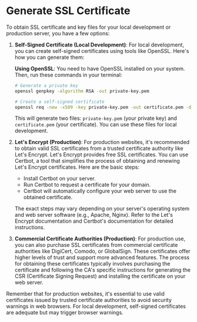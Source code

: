 # Generate SSL Certificate

To obtain SSL certificate and key files for your local development or production server, you have a few options:

1. **Self-Signed Certificate (Local Development)**:
   For local development, you can create self-signed certificates using tools like OpenSSL. Here's how you can generate them:

    **Using OpenSSL**:
    You need to have OpenSSL installed on your system. Then, run these commands in your terminal:

    ```bash
    # Generate a private key
    openssl genpkey -algorithm RSA -out private-key.pem

    # Create a self-signed certificate
    openssl req -new -x509 -key private-key.pem -out certificate.pem -days 365
    ```

    This will generate two files: `private-key.pem` (your private key) and `certificate.pem` (your certificate). You can use these files for local development.

2. **Let's Encrypt (Production)**:
   For production websites, it's recommended to obtain valid SSL certificates from a trusted certificate authority like Let's Encrypt. Let's Encrypt provides free SSL certificates. You can use Certbot, a tool that simplifies the process of obtaining and renewing Let's Encrypt certificates. Here are the basic steps:

    - Install Certbot on your server.
    - Run Certbot to request a certificate for your domain.
    - Certbot will automatically configure your web server to use the obtained certificate.

    The exact steps may vary depending on your server's operating system and web server software (e.g., Apache, Nginx). Refer to the Let's Encrypt documentation and Certbot's documentation for detailed instructions.

3. **Commercial Certificate Authorities (Production)**:
   For production use, you can also purchase SSL certificates from commercial certificate authorities like DigiCert, Comodo, or GlobalSign. These certificates offer higher levels of trust and support more advanced features. The process for obtaining these certificates typically involves purchasing the certificate and following the CA's specific instructions for generating the CSR (Certificate Signing Request) and installing the certificate on your web server.

Remember that for production websites, it's essential to use valid certificates issued by trusted certificate authorities to avoid security warnings in web browsers. For local development, self-signed certificates are adequate but may trigger browser warnings.
